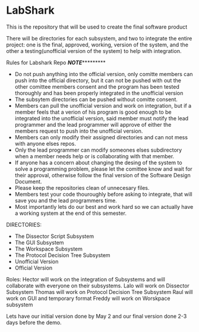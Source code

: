 # LabShark
This is the repository that will be used to create the final software product

There will be directories for each subsystem, and two to integrate the entire project: one is the final, approved, working, version of the system, 
and the other a testing(unofficial version of the system) to help with integration. 


Rules for Labshark Repo
*****NOTE**************
* Do not push anything into the official version, only comitte members can push into the official directory, but it can not be pushed 
  with out the other comittee members consent and the program has been tested thoroughly and has been properly integrated in the
  unofficial version
* The subsytem directories can be pushed without comitte consent. 
* Members can pull the unofficial version and work on integration, but if a member feels that a verion of his program is good enough
 to be integrated into the unofficial version, said member must notify the lead programmer and the lead programmer will approve of either 
 the members request to push into the unofficial version.
* Members can only modify their assigned directories and can not mess with anyone elses repos.
* Only the lead programmer can modify someones elses subdirectory when a member needs help or is collaborating with that member. 
* If anyone has a concern about changing the desing of the system to solve a programming problem, please let the 
  comittee know and wait for their approval, otherwise follow the final version of the Software Design Document.
* Please keep the repositories clean of unnecesary files. 
* Members test your code thouroughly before asking to integrate, that will save you and the lead programmers time.
* Most importantly lets do our best and work hard so we can actually have a working system at the end of this semester. 
 
 DIRECTORIES:
  - The Dissector Script Subsystem
  - The GUI Subsystem
  - The Workspace Subsystem
  - The Protocol Decision Tree Subsystem
  - Unofficial Version 
  - Official Version

Roles:
  Hector will work on the integration of Subsystems and will collaborate with everyone on their subsystems.
  Lalo will work on Dissector Subsystem
  Thomas will work on Protocol Decision Tree Subsystem 
  Raul will work on GUI and temporary format 
  Freddy will work on  Worskpace subsystem

Lets have our initial version done by May 2 and our final version done 2-3 days before the demo.
